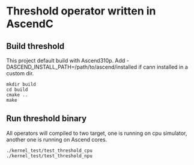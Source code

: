 # Threshold operator written in AscendC

## Build threshold
This project default build with Ascend310p.
Add -DASCEND_INSTALL_PATH=/path/to/ascend/installed if cann installed in a custom dir.
```shell
mkdir build
cd build
cmake .. 
make
```

## Run threshold binary
All operators will compiled to two target, one is running on cpu simulator, another one is running on Ascend cores.
```shell
./kernel_test/test_threshold_cpu
./kernel_test/test_threshold_npu
```
